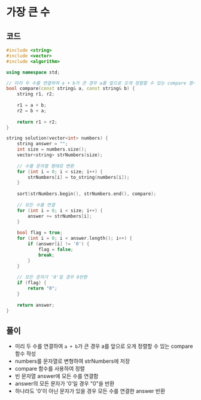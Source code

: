 # 가장 큰 수

## 코드
```cpp
#include <string>
#include <vector>
#include <algorithm>

using namespace std;

// 미리 두 수를 연결하여 a + b가 큰 경우 a를 앞으로 오게 정렬할 수 있는 compare 함수
bool compare(const string& a, const string& b) {
    string r1, r2;
    
    r1 = a + b;
    r2 = b + a;
    
    return r1 > r2;
}

string solution(vector<int> numbers) {
    string answer = "";
    int size = numbers.size();
    vector<string> strNumbers(size);
    
    // 수를 문자열 형태로 변환
    for (int i = 0; i < size; i++) {
        strNumbers[i] = to_string(numbers[i]);
    }
    
    sort(strNumbers.begin(), strNumbers.end(), compare);
    
    // 모든 수를 연결
    for (int i = 0; i < size; i++) {
        answer += strNumbers[i];
    }
    
    bool flag = true;
    for (int i = 0; i < answer.length(); i++) {
        if (answer[i] != '0') {
            flag = false;
            break;
        }
    }
    
    // 모든 문자가 '0'일 경우 0반환
    if (flag) {
        return "0";
    }
    
    return answer;
}
```

## 풀이
- 미리 두 수를 연결하여 `a + b`가 큰 경우 a를 앞으로 오게 정렬할 수 있는 compare 함수 작성
- numbers를 문자열로 변형하여 strNumbers에 저장
- compare 함수를 사용하여 정렬
- 빈 문자열 answer에 모든 수를 연결함
- answer의 모든 문자가 '0'일 경우 "0"을 반환
- 하나라도 '0'이 아닌 문자가 있을 경우 모든 수를 연결한 answer 반환